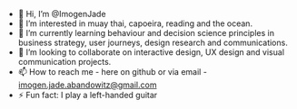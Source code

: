 - 👋 Hi, I’m @ImogenJade
- 👀 I’m interested in muay thai, capoeira, reading and the ocean. 
- 🌱 I’m currently learning behaviour and decision science principles in business strategy, user journeys, design research and communications. 
- 💞️ I’m looking to collaborate on interactive design, UX design and visual communication projects. 
- 📫 How to reach me - here on github or via email - imogen.jade.abandowitz@gmail.com 
- ⚡ Fun fact: I play a left-handed guitar 

<!---
ImogenJade/ImogenJade is a ✨ special ✨ repository because its `README.md` (this file) appears on your GitHub profile.
You can click the Preview link to take a look at your changes.
--->
